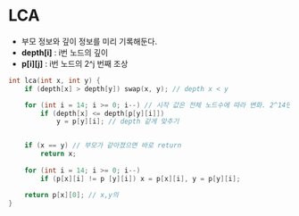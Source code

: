 # LCA

- 부모 정보와 깊이 정보를 미리 기록해둔다.
- **depth[i]** : i번 노드의 깊이
- **p[i][j]** : i번 노드의 2^j 번째 조상

```c
int lca(int x, int y) {
	if (depth[x] > depth[y]) swap(x, y); // depth x < y

	for (int i = 14; i >= 0; i--) // 시작 값은 전체 노드수에 따라 변화. 2^14면 노드 10000개 커버.
		if (depth[x] <= depth[p[y][i]])
			y = p[y][i]; // depth 같게 맞추기


	if (x == y) // 부모가 같아졌으면 바로 return
		return x;
	
	for (int i = 14; i >= 0; i--)
		if (p[x][i] != p [y][i]) x = p[x][i], y = p[y][i];

	return p[x][0]; // x,y의 
}
```
